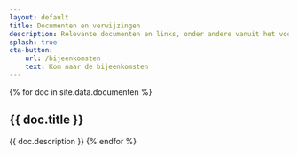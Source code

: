```yaml
---
layout: default
title: Documenten en verwijzingen
description: Relevante documenten en links, onder andere vanuit het voorgaande programma "publieke controle op algoritmes".
splash: true
cta-button:
    url: /bijeenkomsten
    text: Kom naar de bijeenkomsten
---
```

{% for doc in site.data.documenten %}
## {{ doc.title }}
{{ doc.description }}
{% endfor %}